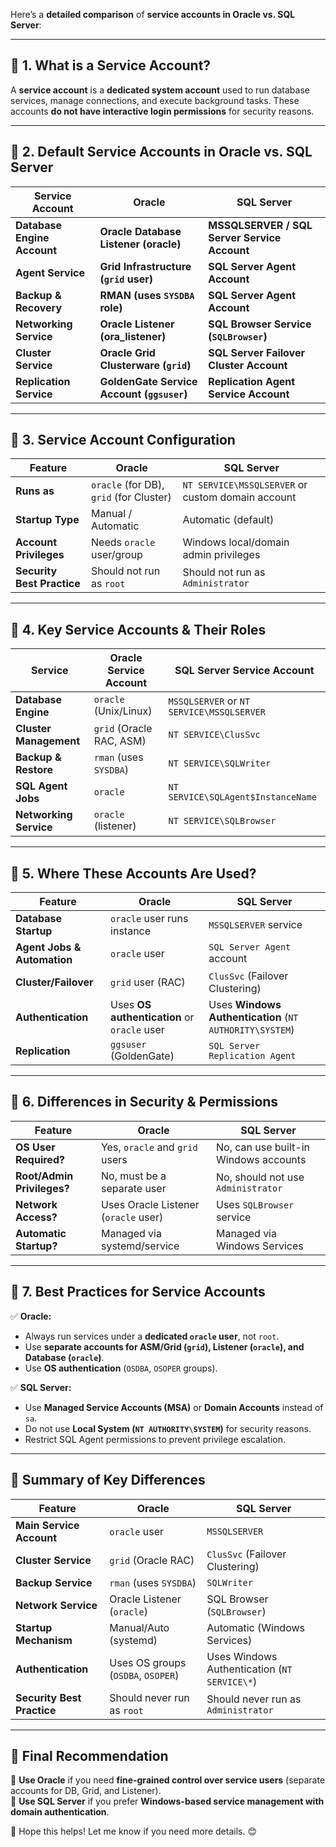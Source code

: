 Here’s a **detailed comparison** of **service accounts in Oracle vs. SQL Server**:

---

## **🔹 1. What is a Service Account?**
A **service account** is a **dedicated system account** used to run database services, manage connections, and execute background tasks. These accounts **do not have interactive login permissions** for security reasons.

---

## **🔹 2. Default Service Accounts in Oracle vs. SQL Server**
| **Service Account** | **Oracle** | **SQL Server** |
|--------------------|------------|--------------|
| **Database Engine Account** | **Oracle Database Listener (oracle)** | **MSSQLSERVER / SQL Server Service Account** |
| **Agent Service** | **Grid Infrastructure (`grid` user)** | **SQL Server Agent Account** |
| **Backup & Recovery** | **RMAN (uses `SYSDBA` role)** | **SQL Server Agent Account** |
| **Networking Service** | **Oracle Listener (ora_listener)** | **SQL Browser Service (`SQLBrowser`)** |
| **Cluster Service** | **Oracle Grid Clusterware (`grid`)** | **SQL Server Failover Cluster Account** |
| **Replication Service** | **GoldenGate Service Account (`ggsuser`)** | **Replication Agent Service Account** |

---

## **🔹 3. Service Account Configuration**
| Feature | **Oracle** | **SQL Server** |
|---------|-----------|--------------|
| **Runs as** | `oracle` (for DB), `grid` (for Cluster) | `NT SERVICE\MSSQLSERVER` or custom domain account |
| **Startup Type** | Manual / Automatic | Automatic (default) |
| **Account Privileges** | Needs `oracle` user/group | Windows local/domain admin privileges |
| **Security Best Practice** | Should not run as `root` | Should not run as `Administrator` |

---

## **🔹 4. Key Service Accounts & Their Roles**
| Service | **Oracle Service Account** | **SQL Server Service Account** |
|---------|-------------------------|-------------------------|
| **Database Engine** | `oracle` (Unix/Linux) | `MSSQLSERVER` or `NT SERVICE\MSSQLSERVER` |
| **Cluster Management** | `grid` (Oracle RAC, ASM) | `NT SERVICE\ClusSvc` |
| **Backup & Restore** | `rman` (uses `SYSDBA`) | `NT SERVICE\SQLWriter` |
| **SQL Agent Jobs** | `oracle` | `NT SERVICE\SQLAgent$InstanceName` |
| **Networking Service** | `oracle` (listener) | `NT SERVICE\SQLBrowser` |

---

## **🔹 5. Where These Accounts Are Used?**
| **Feature** | **Oracle** | **SQL Server** |
|------------|-----------|------------|
| **Database Startup** | `oracle` user runs instance | `MSSQLSERVER` service |
| **Agent Jobs & Automation** | `oracle` user | `SQL Server Agent` account |
| **Cluster/Failover** | `grid` user (RAC) | `ClusSvc` (Failover Clustering) |
| **Authentication** | Uses **OS authentication** or `oracle` user | Uses **Windows Authentication** (`NT AUTHORITY\SYSTEM`) |
| **Replication** | `ggsuser` (GoldenGate) | `SQL Server Replication Agent` |

---

## **🔹 6. Differences in Security & Permissions**
| Feature | **Oracle** | **SQL Server** |
|---------|-----------|--------------|
| **OS User Required?** | Yes, `oracle` and `grid` users | No, can use built-in Windows accounts |
| **Root/Admin Privileges?** | No, must be a separate user | No, should not use `Administrator` |
| **Network Access?** | Uses Oracle Listener (`oracle` user) | Uses `SQLBrowser` service |
| **Automatic Startup?** | Managed via systemd/service | Managed via Windows Services |

---

## **🔹 7. Best Practices for Service Accounts**
✅ **Oracle:**
- Always run services under a **dedicated `oracle` user**, not `root`.
- Use **separate accounts for ASM/Grid (`grid`), Listener (`oracle`), and Database (`oracle`)**.
- Use **OS authentication** (`OSDBA`, `OSOPER` groups).

✅ **SQL Server:**
- Use **Managed Service Accounts (MSA)** or **Domain Accounts** instead of `sa`.
- Do not use **Local System (`NT AUTHORITY\SYSTEM`)** for security reasons.
- Restrict SQL Agent permissions to prevent privilege escalation.

---

## **🔹 Summary of Key Differences**
| Feature | **Oracle** | **SQL Server** |
|---------|-----------|---------------|
| **Main Service Account** | `oracle` user | `MSSQLSERVER` |
| **Cluster Service** | `grid` (Oracle RAC) | `ClusSvc` (Failover Clustering) |
| **Backup Service** | `rman` (uses `SYSDBA`) | `SQLWriter` |
| **Network Service** | Oracle Listener (`oracle`) | SQL Browser (`SQLBrowser`) |
| **Startup Mechanism** | Manual/Auto (systemd) | Automatic (Windows Services) |
| **Authentication** | Uses OS groups (`OSDBA`, `OSOPER`) | Uses Windows Authentication (`NT SERVICE\*`) |
| **Security Best Practice** | Should never run as `root` | Should never run as `Administrator` |

---
## **🔹 Final Recommendation**
🔹 **Use Oracle** if you need **fine-grained control over service users** (separate accounts for DB, Grid, and Listener).  
🔹 **Use SQL Server** if you prefer **Windows-based service management with domain authentication**.  

🚀 Hope this helps! Let me know if you need more details. 😊
